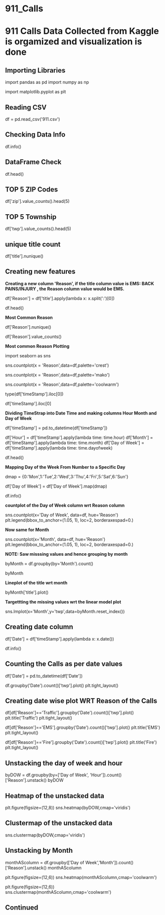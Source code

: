 # 911_Calls
# 911 Calls Data Collected from Kaggle is orgamized and visualization is done 
## Importing Libraries

import pandas as pd
import numpy as np

import matplotlib.pyplot as plt

## Reading CSV

df = pd.read_csv('911.csv')

## Checking Data Info

df.info()

## DataFrame Check

df.head()

## TOP 5 ZIP Codes

df['zip'].value_counts().head(5)

## TOP 5 Township

df['twp'].value_counts().head(5)

## unique title count

df['title'].nunique()

## Creating new features

**Creating a new column 'Reason', if the title column value is EMS: BACK PAINS/INJURY , the Reason column value would be EMS.**

df['Reason'] = df['title'].apply(lambda x: x.split(':')[0])

df.head()

**__Most Common Reason__**

df['Reason'].nunique()

df['Reason'].value_counts()

**__Most common Reason Plotting__**

import seaborn as sns

sns.countplot(x = 'Reason',data=df,palette='crest')

sns.countplot(x = 'Reason',data=df,palette='mako')

sns.countplot(x = 'Reason',data=df,palette='coolwarm')

type(df['timeStamp'].iloc[0])

df['timeStamp'].iloc[0]

**__Dividing TimeStrap into Date Time and making columns Hour Month and Day of Week__**

df['timeStamp'] = pd.to_datetime(df['timeStamp'])

df['Hour'] = df['timeStamp'].apply(lambda time: time.hour)
df['Month'] = df['timeStamp'].apply(lambda time: time.month)
df['Day of Week'] = df['timeStamp'].apply(lambda time: time.dayofweek)

df.head()

**__Mapping Day of the Week From Number to a Specific Day__**

dmap = {0:'Mon',1:'Tue',2:'Wed',3:'Thu',4:'Fri',5:'Sat',6:'Sun'}

df['Day of Week'] = df['Day of Week'].map(dmap)

df.info()

**countplot of the Day of Week column wrt Reason column**

sns.countplot(x='Day of Week', data=df, hue='Reason')
plt.legend(bbox_to_anchor=(1.05, 1), loc=2, borderaxespad=0.)

**Now same for Month**

sns.countplot(x='Month', data=df, hue='Reason')
plt.legend(bbox_to_anchor=(1.05, 1), loc=2, borderaxespad=0.)

__NOTE:  Saw misssing values and hence grouping by month__

byMonth = df.groupby(by='Month').count()

byMonth

__Lineplot of the title wrt month__

byMonth['title'].plot()

**__Targettting the missing values wrt the linear model plot__**

sns.lmplot(x='Month',y='twp',data=byMonth.reset_index())

## **Creating date column** 

df['Date'] = df['timeStamp'].apply(lambda x: x.date())

df.info()

## Counting the Calls as per date values

df['Date'] = pd.to_datetime(df['Date'])

df.groupby('Date').count()['twp'].plot()
plt.tight_layout()

## Creating date wise plot WRT Reason of the Calls

df[df['Reason']=='Traffic'].groupby('Date').count()['twp'].plot()
plt.title('Traffic')
plt.tight_layout()

df[df['Reason']=='EMS'].groupby('Date').count()['twp'].plot()
plt.title('EMS')
plt.tight_layout()

df[df['Reason']=='Fire'].groupby('Date').count()['twp'].plot()
plt.title('Fire')
plt.tight_layout()

## Unstacking the day of week and hour 

byDOW = df.groupby(by=['Day of Week', 'Hour']).count()['Reason'].unstack()
byDOW

## Heatmap of the unstacked data

plt.figure(figsize=(12,8))
sns.heatmap(byDOW,cmap='viridis')

## Clustermap of the unstacked data

sns.clustermap(byDOW,cmap='viridis')

## Unstacking by Month

monthAScolumn = df.groupby(['Day of Week','Month']).count()['Reason'].unstack()
monthAScolumn

plt.figure(figsize=(12,6))
sns.heatmap(monthAScolumn,cmap='coolwarm')

plt.figure(figsize=(12,6))
sns.clustermap(monthAScolumn,cmap='coolwarm')

## Continued





